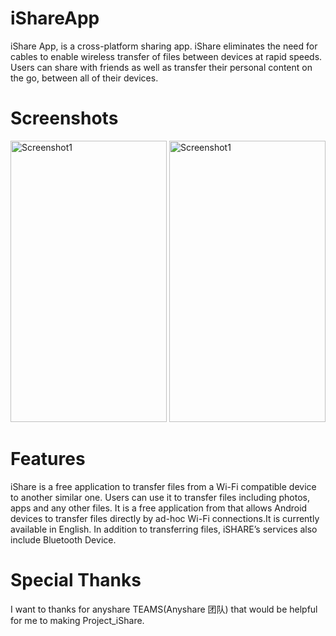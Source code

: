 # iShareApp
iShare App, is a cross-platform sharing app. iShare eliminates the need for cables to enable wireless transfer of files between devices at rapid speeds. Users can share with friends as well as transfer their personal content on the go, between all of their devices.

# Screenshots
<img src="https://github.com/rajatdubey619/iShareApp/blob/master/layout-2017-03-20-164111.png" alt="Screenshot1" width="250" height="450">
<img src="https://github.com/rajatdubey619/iShareApp/blob/master/layout-2017-03-20-164100.png" alt="Screenshot1" width="250" height="450">

# Features
iShare is a free application to transfer files from a Wi-Fi compatible device to another similar one. Users can use it to transfer files including photos, apps and any other files. It is a free application from that allows Android devices to transfer files directly by ad-hoc Wi-Fi connections.It is currently available in English. In addition to transferring files, iSHARE’s services also include Bluetooth Device.

# Special Thanks
I want to thanks for anyshare TEAMS(Anyshare 团队) that would be helpful for me to making Project_iShare.
